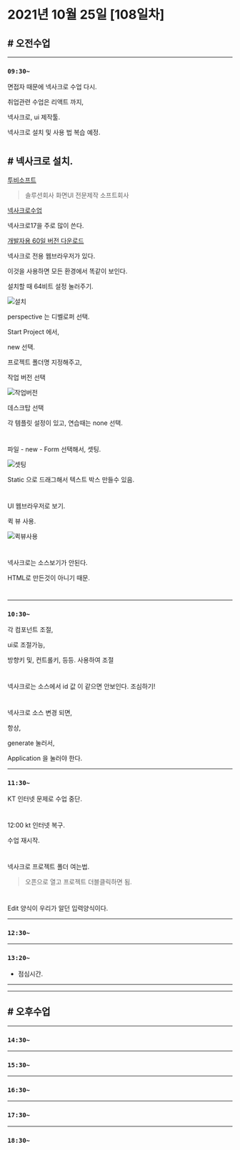# 2021년 10월 25일 [108일차]

## # 오전수업
----
### `09:30~`

면접자 때문에 넥사크로 수업 다시.      

취업관련 수업은 리액트 까지,      

넥사크로, ui 제작툴.    

넥사크로 설치 및 사용 법 복습 예정.  

#

## # 넥사크로 설치.      

[투비소프트](https://www.tobesoft.com/Index.do)    
> 솔루션회사 화면UI 전문제작 소프트회사    

[넥사크로수업](http://support.tobesoft.co.kr/Support/index.html)    

넥사크로17을 주로 많이 쓴다.   

[개발자용 60일 버전 다운로드](http://support.tobesoft.co.kr/Support/index.html)      


넥사크로 전용 웹브라우저가 있다.   

이것을 사용하면 모든 환경에서 똑같이 보인다.   

설치할 때 64비트 설정 눌러주기.   

![설치](https://github.com/SungWoo0315/study-repository/blob/main/image-save/20211025%201000_%EB%84%A5%EC%82%AC%ED%81%AC%EB%A1%9C%20%EC%84%A4%EC%B9%98.png)   


perspective 는 디벨로퍼 선택.    

Start Project 에서,   

new 선택.    

프로젝트 폴더명 지정해주고,      

작업 버전 선택        

![작업버전](https://github.com/SungWoo0315/study-repository/blob/main/image-save/20211025%201008_%EB%84%A5%EC%82%AC%ED%81%AC%EB%A1%9C%20%EC%84%A4%EC%A0%952.png)         

데스크탑 선택     

각 템플릿 설정이 있고,   연습때는 none 선택.        

#

파일 - new - Form 선택해서, 셋팅.      

![셋팅](https://github.com/SungWoo0315/study-repository/blob/main/image-save/20211025%201022_%EB%84%A5%EC%82%AC%ED%81%AC%EB%A1%9C%204.png)   

Static 으로 드래그해서 텍스트 박스 만들수 있음.   

#

UI 웹브라우저로 보기.     

퀵 뷰 사용.  

![퀵뷰사용](https://github.com/SungWoo0315/study-repository/blob/main/image-save/20211025%201019_%EB%84%A5%EC%82%AC%ED%81%AC%EB%A1%9C%203.png)    

#

넥사크로는 소스보기가 안된다.   

HTML로 만든것이 아니기 때문.   

#

----
### `10:30~`

각 컴포넌트 조절,   

ui로 조절가능,   

방향키 및, 컨트롤키, 등등.   사용하여 조절   

#

넥사크로는 소스에서 id 값 이 같으면 안보인다.  조심하기!    

#

넥사크로 소스 변경 되면,   

항상,    

generate 눌러서,      

Application 을 눌러야 한다.     

----
### `11:30~`

KT 인터넷 문제로 수업 중단.    

#

12:00 kt 인터넷 복구.    

수업 재시작.   

#

넥사크로 프로젝트 폴더 여는법.    
> 오픈으로 열고 프로젝트 더블클릭하면 됨.   

#

Edit 양식이 우리가 알던 입력양식이다.    







----
### `12:30~`








----
### `13:20~`

  - 점심시간.

---
---

## # 오후수업

---
### `14:30~`










---
### `15:30~`









----
### `16:30~`








----
### `17:30~`








----
### `18:30~`
